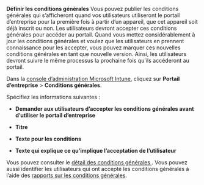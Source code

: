 **Définir les conditions générales** Vous pouvez publier les conditions générales qui s’afficheront quand vos utilisateurs utiliseront le portail d’entreprise pour la première fois à partir d’un appareil, que cet appareil soit déjà inscrit ou non. Les utilisateurs devront accepter ces conditions générales pour accéder au portail. Quand vous mettez considérablement à jour les conditions générales et voulez que les utilisateurs en prennent connaissance pour les accepter, vous pouvez marquer ces nouvelles conditions générales en tant que nouvelle version. Ainsi, les utilisateurs devront suivre le même processus la prochaine fois qu'ils accéderont au portail.

Dans la [console d’administration Microsoft Intune](http://manage.microsoft.com), cliquez sur **Portail d’entreprise** &gt; **Conditions générales**.

Spécifiez les informations suivantes :

-   **Demander aux utilisateurs d’accepter les conditions générales avant d’utiliser le portail d’entreprise**

-   **Titre**

-   **Texte pour les conditions**

-   **Texte qui explique ce qu’implique l’acceptation de l’utilisateur**

Vous pouvez consulter le [détail des conditions générales ](https://technet.microsoft.com/library/mt405893.aspx).  Vous pouvez aussi identifier les utilisateurs qui ont accepté les conditions générales à l’aide des [rapports sur les conditions générales](https://technet.microsoft.com/library/dn646977.aspx).



<!--HONumber=Jul16_HO3-->


